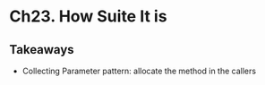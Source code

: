 # Ch23. How Suite It is

## Takeaways
- Collecting Parameter pattern: allocate the method in the callers
